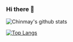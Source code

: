 ### Hi there 👋

<!--
**ch1nmay7898/ch1nmay7898** is a ✨ _special_ ✨ repository because its `README.md` (this file) appears on your GitHub profile.

Here are some ideas to get you started:

- 🔭 I’m currently working on ...
- 🌱 I’m currently learning ...
- 👯 I’m looking to collaborate on ...
- 🤔 I’m looking for help with ...
- 💬 Ask me about ...
- 📫 How to reach me: ...
- 😄 Pronouns: ...
- ⚡ Fun fact: ...
-->

![Chinmay's github stats](https://github-readme-stats.vercel.app/api?username=ch1nmay7898&count_private=true&hide=stars&theme=radical&show_icons=true)

[![Top Langs](https://github-readme-stats.vercel.app/api/top-langs/?username=ch1nmay7898&layout=compact&count_private=true&hide=html,css,Jupyter%20Notebook,vue&langs_count=12&theme=radical)](https://github.com/anuraghazra/github-readme-stats)
